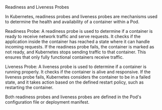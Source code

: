 
Readiness and Liveness Probes

In Kubernetes, readiness probes and liveness probes are mechanisms used to determine the health and availability of a container within a Pod.

Readiness Probe:
A readiness probe is used to determine if a container is ready to receive network traffic and serve requests. It checks if the application inside the container has reached a state where it can handle incoming requests. If the readiness probe fails, the container is marked as not ready, and Kubernetes stops sending traffic to that container. This ensures that only fully functional containers receive traffic.

Liveness Probe:
A liveness probe is used to determine if a container is running properly. It checks if the container is alive and responsive. If the liveness probe fails, Kubernetes considers the container to be in a failed state, and it takes action based on the defined restart policy, such as restarting the container.

Both readiness probes and liveness probes are defined in the Pod's configuration file or deployment manifest.
